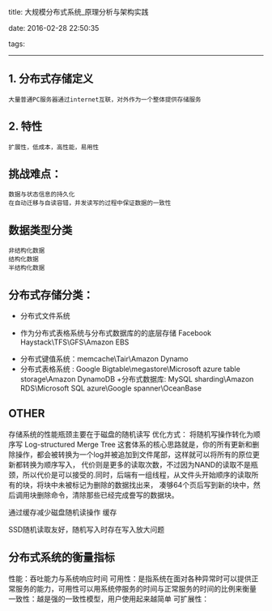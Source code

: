 title: 大规模分布式系统_原理分析与架构实践

date: 2016-02-28 22:50:35

tags: 

---
## 1. 分布式存储定义
	大量普通PC服务器通过internet互联，对外作为一个整体提供存储服务

## 2. 特性
	扩展性，低成本，高性能，易用性

## 挑战难点：
	数据与状态信息的持久化
	在自动迁移与自读容错，并发读写的过程中保证数据的一致性

## 数据类型分类
	非结构化数据
    结构化数据
    半结构化数据

## 分布式存储分类：

+ 分布式文件系统
- 作为分布式表格系统与分布式数据库的的底层存储 Facebook Haystack\TFS\GFS\Amazon EBS
+ 分布式键值系统：memcache\Tair\Amazon Dynamo
+ 分布式表格系统 : Google Bigtable\megastore\Microsoft azure table storage\Amazon DynamoDB
+分布式数据库: MySQL sharding\Amazon RDS\Microsoft SQL azure\Google spanner\OceanBase

## OTHER

存储系统的性能瓶颈主要在于磁盘的随机读写
优化方式：
将随机写操作转化为顺序写
      Log-structured Merge Tree 这套体系的核心思路就是，你的所有更新和删除操作，都会被转换为一个log并被追加到文件尾部，这样就可以将所有的原位更新都转换为顺序写入，
     代价则是更多的读取次数，不过因为NAND的读取不是瓶颈，所以代价是可以接受的.同时，后端有一组线程，从文件头开始顺序的读取所有的块，将块中未被标记为删除的数据找出来，
     凑够64个页后写到新的块中，然后调用块删除命令，清除那些已经完成誊写的数据块。

通过缓存减少磁盘随机读操作
     缓存


SSD随机读取友好，随机写入时存在写入放大问题


## 分布式系统的衡量指标

性能：吞吐能力与系统响应时间
可用性：是指系统在面对各种异常时可以提供正常服务的能力，可用性可以用系统停服务的时间与正常服务的时间的比例来衡量
一致性：越是强的一致性模型，用户使用起来越简单
可扩展性：


